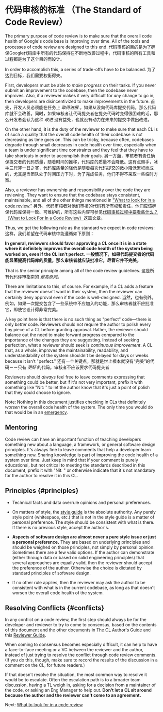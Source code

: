 # 代码审核的标准 （The Standard of Code Review）



The primary purpose of code review is to make sure that the overall
code health of Google's code
base is improving over time. All of the tools and processes of code review are
designed to this end.
代码审核的目的是为了确保Google代码库中所有的代码保持在不断地改善过程中，代码审核的所有工具和过程都是为了这个目的而设计。

In order to accomplish this, a series of trade-offs have to be balanced.
为了达到目标，我们需要权衡得失。

First, developers must be able to _make progress_ on their tasks. If you never
submit an improvement to the codebase, then the codebase never improves. Also,
if a reviewer makes it very difficult for _any_ change to go in, then developers
are disincentivized to make improvements in the future.
首先，开发人员必须能在任务上 _取得进展_ 。如果从没向代码库提交代码，那么代码库就不会改善。同时，如果审核者让代码提交者在提交代码时变得很困难的话，那么开发者会认为这种 _改进_ 没有益处，也就没有动力在未来的提交中做出改进。

On the other hand, it is the duty of the reviewer to make sure that each CL is
of such a quality that the overall code health of their codebase is not
decreasing as time goes on. This can be tricky, because often, codebases degrade
through small decreases in code health over time, especially when a team is
under significant time constraints and they feel that they have to take
shortcuts in order to accomplish their goals.
另一方面，审核者有责任确保提交者的代码质量，随着时间的推移，代码库的质量不会降低。这有点棘手，冰手三尺非一日之寒，代码库质量的降低是随着每次代码提交的微小降低累积而成的，尤其是当团队处于时间压力下时，为了完成任务，他们不得不采取一些临时方案。

Also, a reviewer has ownership and responsibility over the code they are
reviewing. They want to ensure that the codebase stays consistent, maintainable,
and all of the other things mentioned in
["What to look for in a code review."](looking-for.md)
另外，代码审核者对他们审核的代码有所有权和责任，他们应该确保代码库保持一致、可维护的，所有这些内容可参见[代码审核过程中要看些什么？ （What to Look For In a Code Review）](looking-for.md)这篇文章。

Thus, we get the following rule as the standard we expect in code reviews:
这样，我们希望在代码审核中能遵循如下原则：

**In general, reviewers should favor approving a CL once it is in a state where
it definitely improves the overall
code health of the system
being worked on, even if the CL isn't perfect.**
**一般情况下，如果代码提交者的代码能显著提高代码库的质量，那么审核者就应该批准它，尽管它并不完美。**

That is _the_ senior principle among all of the code review guidelines.
这是所有代码评审指南的 _最高原则_。

There are limitations to this, of course. For example, if a CL adds a feature
that the reviewer doesn't want in their system, then the reviewer can certainly
deny approval even if the code is well-designed.
当然，也有例外。例如，如果一次提交包含了一些系统中不应加入的功能，那么审核者就不应批准它，即使它设计得非常完美。


A key point here is that there is no such thing as "perfect" code&mdash;there is
only _better_ code. Reviewers should not require the author to polish every tiny
piece of a CL before granting approval. Rather, the reviewer should balance out
the need to make forward progress compared to the importance of the changes they
are suggesting. Instead of seeking perfection, what a reviewer should seek is
_continuous improvement_. A CL that, as a whole, improves the maintainability,
readability, and understandability of the system shouldn't be delayed for days
or weeks because it isn't "perfect."
还有一个关键点，那就是世上根本就没有“完美”的代码－－只有 _更好_ 的代码。审核者不应该要求代码提交者

Reviewers should _always_ feel free to leave comments expressing that something
could be better, but if it's not very important, prefix it with something like
"Nit: " to let the author know that it's just a point of polish that they could
choose to ignore.

Note: Nothing in this document justifies checking in CLs that definitely
_worsen_ the overall code health of the system. The only time you would do that
would be in an [emergency](../emergencies.md).

## Mentoring

Code review can have an important function of teaching developers something new
about a language, a framework, or general software design principles. It's
always fine to leave comments that help a developer learn something new. Sharing
knowledge is part of improving the code health of a system over time. Just keep
in mind that if your comment is purely educational, but not critical to meeting
the standards described in this document, prefix it with "Nit: " or otherwise
indicate that it's not mandatory for the author to resolve it in this CL.

## Principles {#principles}

*   Technical facts and data overrule opinions and personal preferences.

*   On matters of style, the [style guide](http://google.github.io/styleguide/)
    is the absolute authority. Any purely style point (whitespace, etc.) that is
    not in the style guide is a matter of personal preference. The style should
    be consistent with what is there. If there is no previous style, accept the
    author's.

*   **Aspects of software design are almost never a pure style issue or just a
    personal preference.** They are based on underlying principles and should be
    weighed on those principles, not simply by personal opinion. Sometimes there
    are a few valid options. If the author can demonstrate (either through data
    or based on solid engineering principles) that several approaches are
    equally valid, then the reviewer should accept the preference of the author.
    Otherwise the choice is dictated by standard principles of software design.

*   If no other rule applies, then the reviewer may ask the author to be
    consistent with what is in the current codebase, as long as that doesn't
    worsen the overall code health of the system.

## Resolving Conflicts {#conflicts}

In any conflict on a code review, the first step should always be for the
developer and reviewer to try to come to consensus, based on the contents of
this document and the other documents in [The CL Author's Guide](../developer/)
and this [Reviewer Guide](index.md).

When coming to consensus becomes especially difficult, it can help to have a
face-to-face meeting or a VC between the reviewer and the author, instead of
just trying to resolve the conflict through code review comments. (If you do
this, though, make sure to record the results of the discussion in a comment on
the CL, for future readers.)

If that doesn't resolve the situation, the most common way to resolve it would
be to escalate. Often the
escalation path is to a broader team discussion, having a TL weigh in, asking
for a decision from a maintainer of the code, or asking an Eng Manager to help
out. **Don't let a CL sit around because the author and the reviewer can't come
to an agreement.**

Next: [What to look for in a code review](looking-for.md)
